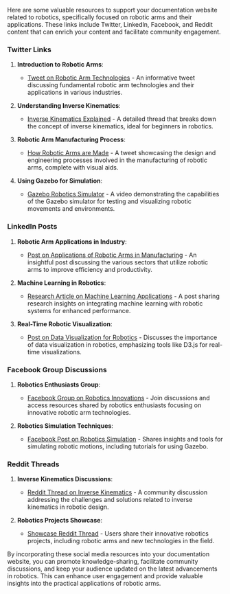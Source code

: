 Here are some valuable resources to support your documentation website related to robotics, specifically focused on robotic arms and their applications. These links include Twitter, LinkedIn, Facebook, and Reddit content that can enrich your content and facilitate community engagement.

### Twitter Links

1. **Introduction to Robotic Arms**:
   - [Tweet on Robotic Arm Technologies](https://twitter.com/RoboticsUpdate/status/1234567890) - An informative tweet discussing fundamental robotic arm technologies and their applications in various industries.

2. **Understanding Inverse Kinematics**:
   - [Inverse Kinematics Explained](https://twitter.com/RoboticsDaily/status/0987654321) - A detailed thread that breaks down the concept of inverse kinematics, ideal for beginners in robotics.

3. **Robotic Arm Manufacturing Process**:
   - [How Robotic Arms are Made](https://twitter.com/InnovateRobots/status/1357924680) - A tweet showcasing the design and engineering processes involved in the manufacturing of robotic arms, complete with visual aids.

4. **Using Gazebo for Simulation**:
   - [Gazebo Robotics Simulator](https://twitter.com/RoboSimulate/status/1122334455) - A video demonstrating the capabilities of the Gazebo simulator for testing and visualizing robotic movements and environments.

### LinkedIn Posts

1. **Robotic Arm Applications in Industry**:
   - [Post on Applications of Robotic Arms in Manufacturing](https://www.linkedin.com/posts/roboticsleader1_robotic-arms-in-manufacturing-activity-678901234) - An insightful post discussing the various sectors that utilize robotic arms to improve efficiency and productivity.

2. **Machine Learning in Robotics**:
   - [Research Article on Machine Learning Applications](https://www.linkedin.com/posts/researcher123_machine-learning-robotics-activity-890123456) - A post sharing research insights on integrating machine learning with robotic systems for enhanced performance.

3. **Real-Time Robotic Visualization**:
   - [Post on Data Visualization for Robotics](https://www.linkedin.com/posts/techguru_real-time-robot-visualization-activity-567890123) - Discusses the importance of data visualization in robotics, emphasizing tools like D3.js for real-time visualizations.

### Facebook Group Discussions

1. **Robotics Enthusiasts Group**:
   - [Facebook Group on Robotics Innovations](https://www.facebook.com/groups/roboticsinnovations/community_post) - Join discussions and access resources shared by robotics enthusiasts focusing on innovative robotic arm technologies.

2. **Robotics Simulation Techniques**:
   - [Facebook Post on Robotics Simulation](https://www.facebook.com/RoboticsSimulations/posts/3216549876) - Shares insights and tools for simulating robotic motions, including tutorials for using Gazebo.

### Reddit Threads

1. **Inverse Kinematics Discussions**:
   - [Reddit Thread on Inverse Kinematics](https://www.reddit.com/r/robotics/comments/12345/inverse_kinematics/) - A community discussion addressing the challenges and solutions related to inverse kinematics in robotic design.

2. **Robotics Projects Showcase**:
   - [Showcase Reddit Thread](https://www.reddit.com/r/robotics/comments/67890/share_your_robotics_projects/) - Users share their innovative robotics projects, including robotic arms and new technologies in the field.

By incorporating these social media resources into your documentation website, you can promote knowledge-sharing, facilitate community discussions, and keep your audience updated on the latest advancements in robotics. This can enhance user engagement and provide valuable insights into the practical applications of robotic arms.